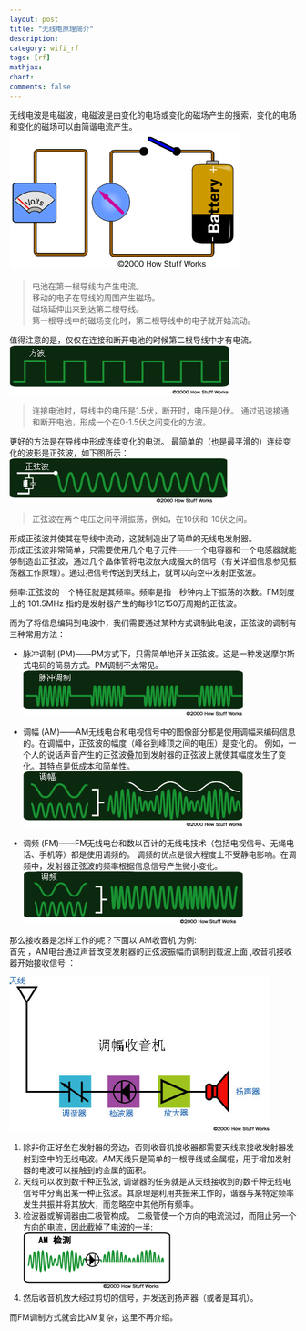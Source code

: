 ```yaml
---
layout: post
title: "无线电原理简介"
description:
category: wifi_rf
tags: [rf]
mathjax: 
chart:
comments: false
---
```

无线电波是电磁波，电磁波是由变化的电场或变化的磁场产生的搜索，变化的电场和变化的磁场可以由简谐电流产生。    
![](/images/network/radio_introduction_1.gif)    
>电池在第一根导线内产生电流。   
>移动的电子在导线的周围产生磁场。   
>磁场延伸出来到达第二根导线。    
>第一根导线中的磁场变化时，第二根导线中的电子就开始流动。     

值得注意的是，仅仅在连接和断开电池的时候第二根导线中才有电流。   
![](/images/network/radio_introduction_2.gif)   
>连接电池时，导线中的电压是1.5伏，断开时，电压是0伏。 通过迅速接通和断开电池，形成一个在0-1.5伏之间变化的方波。   

更好的方法是在导线中形成连续变化的电流。 最简单的（也是最平滑的）连续变化的波形是正弦波，如下图所示：    
![](/images/network/radio_introduction_3.gif)  
>正弦波在两个电压之间平滑振荡，例如，在10伏和-10伏之间。   

形成正弦波并使其在导线中流动，这就制造出了简单的无线电发射器。    
形成正弦波非常简单，只需要使用几个电子元件——一个电容器和一个电感器就能够制造出正弦波，通过几个晶体管将电波放大成强大的信号（有关详细信息参见振荡器工作原理）。通过把信号传送到天线上，就可以向空中发射正弦波。   

频率:正弦波的一个特征就是其频率。频率是指一秒钟内上下振荡的次数。FM刻度上的 101.5MHz 指的是发射器产生的每秒1亿150万周期的正弦波。    

而为了将信息编码到电波中，我们需要通过某种方式调制此电波，正弦波的调制有三种常用方法：    

* 脉冲调制 (PM)——PM方式下，只需简单地开关正弦波。这是一种发送摩尔斯式电码的简易方式。PM调制不太常见。    
![](/images/network/radio_introduction_4.gif)   

* 调幅 (AM)——AM无线电台和电视信号中的图像部分都是使用调幅来编码信息的。在调幅中，正弦波的幅度（峰谷到峰顶之间的电压）是变化的。 例如，一个人的说话声音产生的正弦波叠加到发射器的正弦波上就使其幅度发生了变化。其特点是低成本和简单性。   
![](/images/network/radio_introduction_5.gif)    

* 调频 (FM)——FM无线电台和数以百计的无线电技术（包括电视信号、无绳电话、手机等）都是使用调频的。 调频的优点是很大程度上不受静电影响。在调频中，发射器正弦波的频率根据信息信号产生微小变化。    
![](/images/network/radio_introduction_6.gif)     

那么接收器是怎样工作的呢？下面以 AM收音机 为例:    
首先 ，AM电台通过声音改变发射器的正弦波振幅而调制到载波上面 ,收音机接收器开始接收信号 ： 
  
![](/images/network/radio_introduction_7.gif)  
 
1. 除非你正好坐在发射器的旁边，否则收音机接收器都需要天线来接收发射器发射到空中的无线电波。AM天线只是简单的一根导线或金属棍，用于增加发射器的电波可以接触到的金属的面积。    
2. 天线可以收到数千种正弦波, 调谐器的任务就是从天线接收到的数千种无线电信号中分离出某一种正弦波。其原理是利用共振来工作的，谐器与某特定频率发生共振并将其放大，而忽略空中其他所有频率。   
3. 检波器或解调器由二极管构成。 二级管使一个方向的电流流过，而阻止另一个方向的电流，因此截掉了电波的一半:    
![](/images/network/radio_introduction_8.gif)    
4. 然后收音机放大经过剪切的信号，并发送到扬声器（或者是耳机）。

而FM调制方式就会比AM复杂，这里不再介绍。
